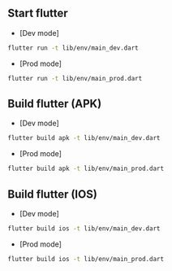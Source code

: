 
## Start flutter
- [Dev mode]
```bash
flutter run -t lib/env/main_dev.dart
```
- [Prod mode]
```bash
flutter run -t lib/env/main_prod.dart
```

## Build flutter (APK)
- [Dev mode]
```bash
flutter build apk -t lib/env/main_dev.dart
```
- [Prod mode]
```bash
flutter build apk -t lib/env/main_prod.dart
```

## Build flutter (IOS)
- [Dev mode]
```bash
flutter build ios -t lib/env/main_dev.dart
```
- [Prod mode]
```bash
flutter build ios -t lib/env/main_prod.dart
```
